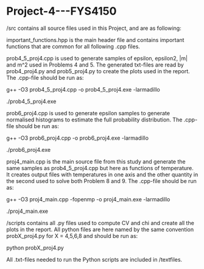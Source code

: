 # Project-4---FYS4150

/src contains all source files used in this Project, and are as following:

important_functions.hpp is the main header file and contains important functions that are common for all following .cpp files. 

prob4_5_proj4.cpp is used to generate samples of epsilon, epsilon2, |m| and m^2 used in Problems 4 and 5. The generated txt-files are read by prob4_proj4.py and prob5_proj4.py to create the plots used in the report. The .cpp-file should be run as:

g++ -O3 prob4_5_proj4.cpp -o prob4_5_proj4.exe -larmadillo

./prob4_5_proj4.exe

prob6_proj4.cpp is used to generate epsilon samples to generate normalised histograms to estimate the full probability distribution. The .cpp-file should be run as:

g++ -O3 prob6_proj4.cpp -o prob6_proj4.exe -larmadillo

./prob6_proj4.exe

proj4_main.cpp is the main source file from this study and generate the same samples as prob4_5_proj4.cpp but here as functions of temperature. It creates output files with temperatures in one axis and the other quantity in the second used to solve both Problem 8 and 9. The .cpp-file should be run as:

g++ -O3 proj4_main.cpp -fopenmp -o proj4_main.exe -larmadillo

./proj4_main.exe


/scripts contains all .py files used to compute CV and chi and create all the plots in the report. All python files are here named by the same convention probX_proj4.py for X = 4,5,6,8 and should be run as:

python probX_proj4.py


All .txt-files needed to run the Python scripts are included in /textfiles.
